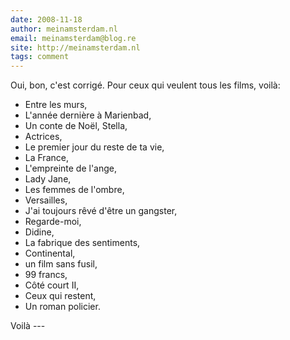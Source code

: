 ```yaml
---
date: 2008-11-18
author: meinamsterdam.nl
email: meinamsterdam@blog.re
site: http://meinamsterdam.nl
tags: comment
---
```


<p>
Oui, bon, c'est corrigé. Pour ceux qui veulent tous les films, voilà: </p>
<ul><li>Entre les murs, </li>
<li>L'année dernière à Marienbad, </li>
<li>Un conte de Noël,
Stella, </li>
<li>Actrices, </li>
<li>Le premier jour du reste de ta vie,</li>
<li>La France, </li>
<li>L'empreinte de l'ange, </li>
<li>Lady Jane, </li>
<li>Les femmes de l'ombre, </li>
<li>Versailles, </li>
<li>J'ai toujours rêvé d'être un gangster, </li>
<li>Regarde-moi, </li>
<li>Didine, </li>
<li>La fabrique des sentiments, </li>
<li>Continental, </li>
<li>un film sans fusil, </li>
<li>99 francs, </li>
<li>Côté court II, </li>
<li>Ceux qui restent, </li>
<li>Un roman policier. </li>
</ul>Voilà
---